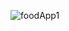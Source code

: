 ![foodApp1](https://github.com/helinkarakuzu/FoodApp/assets/59531828/a4a15eaa-3232-4d16-8ace-af45f01cfe33)
